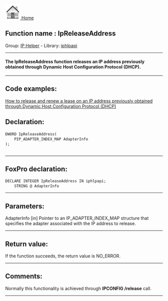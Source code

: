 [<img src="../../images/home.png"> Home ](https://github.com/VFPX/Win32API)  

## Function name : IpReleaseAddress
Group: [IP Helper](../../functions_group.md#IP_Helper)  -  Library: [iphlpapi](../../libraries.md#iphlpapi)  
***  


#### The IpReleaseAddress function releases an IP address previously obtained through Dynamic Host Configuration Protocol (DHCP).
***  


## Code examples:
[How to release and renew a lease on an IP address previously obtained through Dynamic Host Configuration Protocol (DHCP)](../../samples/sample_349.md)  

## Declaration:
```foxpro  
DWORD IpReleaseAddress(
	PIP_ADAPTER_INDEX_MAP AdapterInfo
);
  
```  
***  


## FoxPro declaration:
```foxpro  
DECLARE INTEGER IpReleaseAddress IN iphlpapi;
	STRING @ AdapterInfo  
```  
***  


## Parameters:
AdapterInfo 
[in] Pointer to an IP_ADAPTER_INDEX_MAP structure that specifies the adapter associated with the IP address to release.   
***  


## Return value:
If the function succeeds, the return value is NO_ERROR.  
***  


## Comments:
Normally this functionality is achieved through <Strong>IPCONFIG /release</Strong> call.  
  
***  

